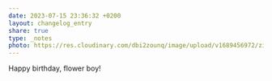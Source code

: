 ```yaml
---
date: 2023-07-15 23:36:32 +0200
layout: changelog_entry
share: true
type: _notes
photo: https://res.cloudinary.com/dbi2zounq/image/upload/v1689456972/zi5z4zvo58incfztx5up.jpg
---
```

Happy birthday, flower boy!
